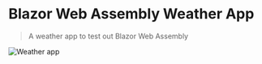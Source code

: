 # Blazor Web Assembly Weather App

> A weather app to test out Blazor Web Assembly

![Weather app](https://raw.githubusercontent.com/mogusbi-motech/blazor-wasm-weather-app/screenshots/screenshot.png)